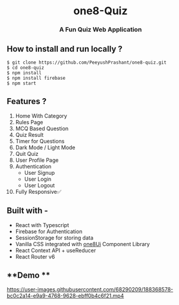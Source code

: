 <div align="center">
  
  
# one8-Quiz
###  A Fun Quiz Web Application
</div>


## **How to install and run locally ?**

```
$ git clone https://github.com/PeeyushPrashant/one8-quiz.git
$ cd one8-quiz
$ npm install
$ npm install firebase
$ npm start
```

## Features ?

1. Home With Category
2. Rules Page
3. MCQ Based Question 
4. Quiz Result  
5. Timer for Questions
6. Dark Mode / Light Mode
7. Quit Quiz
8. User Profile Page
9. Authentication
      - User Signup
      - User Login
      - User Logout
10. Fully Responsive✅

  

## **Built with -**

- React with Typescript 
- Firebase for Authentication
- SessionStorage for storing data
- Vanilla CSS integrated with [one8Ui](https://one8ui.netlify.app/) Component Library
- React Context API + useReducer
- React Router v6

## **Demo **





https://user-images.githubusercontent.com/68290209/188368578-bc0c2a14-e9a9-4768-9628-ebff0b4c6f21.mp4





